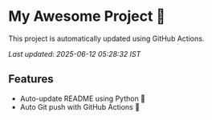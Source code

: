 # My Awesome Project 🚀

This project is automatically updated using GitHub Actions.

_Last updated: 2025-06-12 05:28:32 IST_

## Features
- Auto-update README using Python 🐍
- Auto Git push with GitHub Actions 🤖
